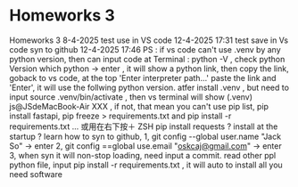 # Homeworks 3
Homeworks 3 8-4-2025
test use in VS code 12-4-2025 17:31
test save in Vs code syn to github 12-4-2025 17:46
PS : if vs code can't use .venv by any python version, then can input code at Terminal :
python -V , check python Version
which python -> enter , it will show a python link, then copy the link, goback to vs code, at the top 'Enter interpreter path...' paste the link and 'Enter', it will use the follwing python version.
atfer install .venv , but need to input source .venv/bin/activate  , then vs terminal will show (.venv) js@JSdeMacBook-Air XXX , if not, that mean you can't use pip list, pip install fastapi, pip freeze > requirements.txt and pip install -r requirements.txt ... 或用在右下按＋ ZSH
pip install requests ? install at the startup ?
learn how to syn to github, 1, git config --global user.name "Jack So" -> enter 2, git config ==global use.email "oskcaj@gmail.com" -> enter 3, when syn it will non-stop loading, need input a commit.
read other ppl python file, input pip install -r requirements.txt , it will auto to install all you need software



